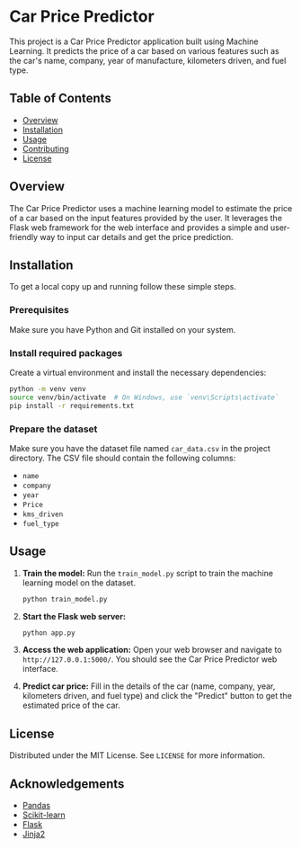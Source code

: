 # Car Price Predictor

This project is a Car Price Predictor application built using Machine Learning. It predicts the price of a car based on various features such as the car's name, company, year of manufacture, kilometers driven, and fuel type.

## Table of Contents
- [Overview](#overview)
- [Installation](#installation)
- [Usage](#usage)
- [Contributing](#contributing)
- [License](#license)

## Overview
The Car Price Predictor uses a machine learning model to estimate the price of a car based on the input features provided by the user. It leverages the Flask web framework for the web interface and provides a simple and user-friendly way to input car details and get the price prediction.

## Installation
To get a local copy up and running follow these simple steps.

### Prerequisites
Make sure you have Python and Git installed on your system.


### Install required packages
Create a virtual environment and install the necessary dependencies:
```sh
python -m venv venv
source venv/bin/activate  # On Windows, use `venv\Scripts\activate`
pip install -r requirements.txt
```

### Prepare the dataset
Make sure you have the dataset file named `car_data.csv` in the project directory. The CSV file should contain the following columns:
- `name`
- `company`
- `year`
- `Price`
- `kms_driven`
- `fuel_type`

## Usage
1. **Train the model:**
   Run the `train_model.py` script to train the machine learning model on the dataset.
   ```sh
   python train_model.py
   ```

2. **Start the Flask web server:**
   ```sh
   python app.py
   ```

3. **Access the web application:**
   Open your web browser and navigate to `http://127.0.0.1:5000/`. You should see the Car Price Predictor web interface.

4. **Predict car price:**
   Fill in the details of the car (name, company, year, kilometers driven, and fuel type) and click the "Predict" button to get the estimated price of the car.

## License
Distributed under the MIT License. See `LICENSE` for more information.

## Acknowledgements
- [Pandas](https://pandas.pydata.org/)
- [Scikit-learn](https://scikit-learn.org/stable/)
- [Flask](https://flask.palletsprojects.com/)
- [Jinja2](https://jinja.palletsprojects.com/)

